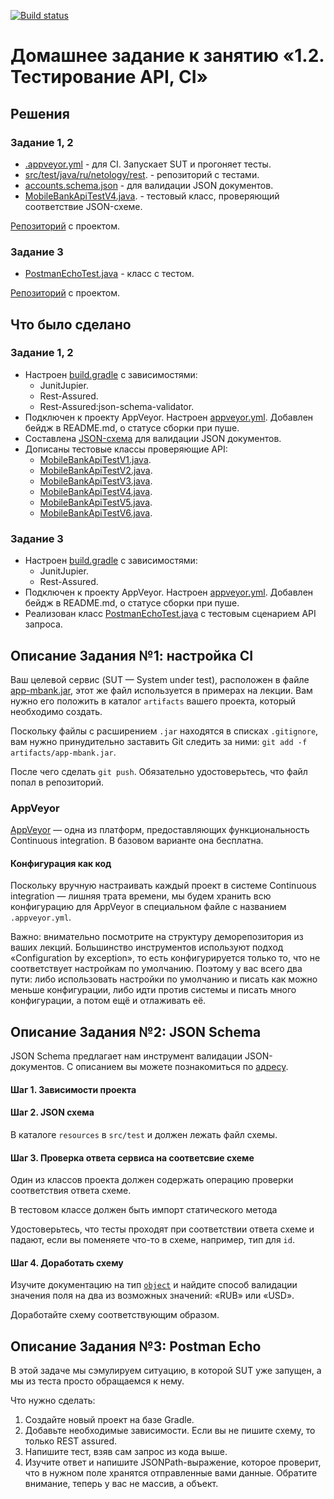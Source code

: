 [![Build status](https://ci.appveyor.com/api/projects/status/ac678v0uix87hc0k?svg=true)](https://ci.appveyor.com/project/Nephedov/testapi)

# Домашнее задание к занятию «1.2. Тестирование API, CI»

## Решения
### Задание 1, 2
* <a href="https://github.com/Nephedov/3.Automated-Testing/blob/main/.appveyor.yml">.appveyor.yml</a> - для CI. Запускает SUT и прогоняет тесты.
* <a href="https://github.com/Nephedov/3.Automated-Testing/tree/main/src/test/java/ru/netology/rest">src/test/java/ru/netology/rest</a>. - репозиторий с тестами.
* <a href="https://github.com/Nephedov/3.Automated-Testing/blob/main/src/test/resources/accounts.schema.json">accounts.schema.json</a> - для валидации JSON документов.
* <a href="https://github.com/Nephedov/3.Automated-Testing/blob/main/src/test/java/ru/netology/rest/MobileBankApiTestV4.java">MobileBankApiTestV4.java</a>. - тестовый класс, проверяющий соответствие JSON-схеме.

<a href="https://github.com/Nephedov/3.Automated-Testing/tree/main">Репозиторий</a> с проектом.
### Задание 3
* <a href="https://github.com/Nephedov/3.2.Automated-Testing/blob/main/src/test/java/ru/netology/PostmanEchoTest.java">PostmanEchoTest.java</a> - класс с тестом.

<a href="https://github.com/Nephedov/3.2.Automated-Testing/tree/main">Репозиторий</a> с проектом.
## Что было сделано
### Задание 1, 2
* Настроен <a href="https://github.com/Nephedov/3.Automated-Testing/blob/main/build.gradle">build.gradle</a> с зависимостями:
  * JunitJupier.
  * Rest-Assured.
  * Rest-Assured:json-schema-validator.
* Подключен к проекту AppVeyor. Настроен <a href="https://github.com/Nephedov/3.Automated-Testing/blob/main/.appveyor.yml">appveyor.yml</a>. Добавлен бейдж в README.md, о статусе сборки при пуше.
* Составлена <a href="https://github.com/Nephedov/3.Automated-Testing/blob/main/src/test/resources/accounts.schema.json">JSON-схема</a> для валидации JSON документов.
* Дописаны тестовые классы проверяющие API:
  * <a href="https://github.com/Nephedov/3.Automated-Testing/blob/main/src/test/java/ru/netology/rest/MobileBankApiTestV1.java">MobileBankApiTestV1.java</a>.
  * <a href="https://github.com/Nephedov/3.Automated-Testing/blob/main/src/test/java/ru/netology/rest/MobileBankApiTestV2.java">MobileBankApiTestV2.java</a>.
  * <a href="https://github.com/Nephedov/3.Automated-Testing/blob/main/src/test/java/ru/netology/rest/MobileBankApiTestV3.java">MobileBankApiTestV3.java</a>.
  * <a href="https://github.com/Nephedov/3.Automated-Testing/blob/main/src/test/java/ru/netology/rest/MobileBankApiTestV4.java">MobileBankApiTestV4.java</a>.
  * <a href="https://github.com/Nephedov/3.Automated-Testing/blob/main/src/test/java/ru/netology/rest/MobileBankApiTestV5.java">MobileBankApiTestV5.java</a>.
  * <a href="https://github.com/Nephedov/3.Automated-Testing/blob/main/src/test/java/ru/netology/rest/MobileBankApiTestV6.java">MobileBankApiTestV6.java</a>.

 ### Задание 3
* Настроен <a href="https://github.com/Nephedov/3.2.Automated-Testing/tree/main">build.gradle</a> с зависимостями:
  * JunitJupier.
  * Rest-Assured.
* Подключен к проекту AppVeyor. Настроен <a href="https://github.com/Nephedov/3.2.Automated-Testing/blob/main/.appveyor.yml">appveyor.yml</a>. Добавлен бейдж в README.md, о статусе сборки при пуше.
* Реализован класс <a href="https://github.com/Nephedov/3.2.Automated-Testing/blob/main/src/test/java/ru/netology/PostmanEchoTest.java">PostmanEchoTest.java</a> c тестовым сценарием API запроса.
 
## Описание Задания №1: настройка CI

Ваш целевой сервис (SUT — System under test), расположен в файле [app-mbank.jar](app-mbank.jar), этот же файл используется в примерах на лекции. Вам нужно его положить в каталог `artifacts` вашего проекта, который необходимо создать.

Поскольку файлы с расширением `.jar` находятся в списках `.gitignore`, вам нужно принудительно заставить Git следить за ними: `git add -f artifacts/app-mbank.jar`.

После чего сделать `git push`. Обязательно удостоверьтесь, что файл попал в репозиторий.

### AppVeyor

[AppVeyor](https://www.appveyor.com) — одна из платформ, предоставляющих функциональность Continuous integration. В базовом варианте она бесплатна.

#### Конфигурация как код

Поскольку вручную настраивать каждый проект в системе Continuous integration — лишняя трата времени, мы будем хранить всю конфигурацию для AppVeyor в специальном файле с названием `.appveyor.yml`.

Важно: внимательно посмотрите на структуру деморепозитория из ваших лекций. Большинство инструментов используют подход «Configuration by exception», то есть конфигурируется только то, что не соответствует настройкам по умолчанию. Поэтому у вас всего два пути: либо использовать настройки по умолчанию и писать как можно меньше конфигурации, либо идти против системы и писать много конфигурации, а потом ещё и отлаживать её.

## Описание Задания №2: JSON Schema

JSON Schema предлагает нам инструмент валидации JSON-документов. С описанием вы можете познакомиться по [адресу](https://json-schema.org/understanding-json-schema).


#### Шаг 1. Зависимости проекта
#### Шаг 2. JSON схема    

В каталоге `resources` в `src/test` и должен лежать файл схемы.    

#### Шаг 3. Проверка ответа сервиса на соответсвие схеме    

Один из классов проекта должен содержать операцию проверки соответствия ответа схеме. 

В тестовом классе должен быть импорт статического метода        

Удостоверьтесь, что тесты проходят при соответствии ответа схеме и падают, если вы поменяете что-то в схеме, например, тип для `id`.

#### Шаг 4. Доработать схему

Изучите документацию на тип [`object`](https://json-schema.org/understanding-json-schema/reference/object.html) и найдите способ валидации значения поля на два из возможных значений: «RUB» или «USD».

Доработайте схему соответствующим образом.

## Описание Задания №3: Postman Echo

В этой задаче мы сэмулируем ситуацию, в которой SUT уже запущен, а мы из теста просто обращаемся к нему.

Что нужно сделать:
1. Создайте новый проект на базе Gradle.
2. Добавьте необходимые зависимости. Если вы не пишите схему, то только REST assured.
3. Напишите тест, взяв сам запрос из кода выше.
4. Изучите ответ и напишите JSONPath-выражение, которое проверит, что в нужном поле хранятся отправленные вами данные. Обратите внимание, теперь у вас не массив, а объект.
